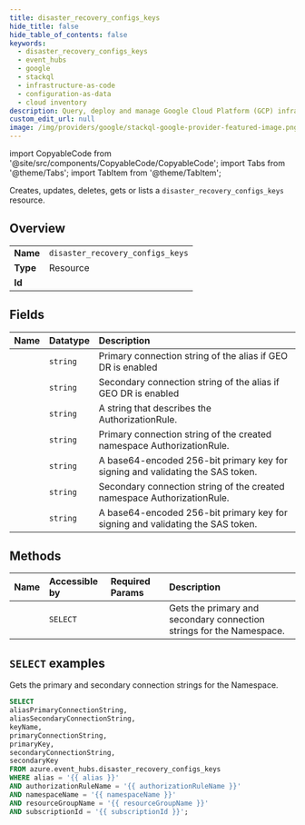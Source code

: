 ```yaml
---
title: disaster_recovery_configs_keys
hide_title: false
hide_table_of_contents: false
keywords:
  - disaster_recovery_configs_keys
  - event_hubs
  - google
  - stackql
  - infrastructure-as-code
  - configuration-as-data
  - cloud inventory
description: Query, deploy and manage Google Cloud Platform (GCP) infrastructure and resources using SQL
custom_edit_url: null
image: /img/providers/google/stackql-google-provider-featured-image.png
---
```


import CopyableCode from '@site/src/components/CopyableCode/CopyableCode';
import Tabs from '@theme/Tabs';
import TabItem from '@theme/TabItem';

Creates, updates, deletes, gets or lists a <code>disaster_recovery_configs_keys</code> resource.

## Overview
<table><tbody>
<tr><td><b>Name</b></td><td><code>disaster_recovery_configs_keys</code></td></tr>
<tr><td><b>Type</b></td><td>Resource</td></tr>
<tr><td><b>Id</b></td><td><CopyableCode code="azure.event_hubs.disaster_recovery_configs_keys" /></td></tr>
</tbody></table>

## Fields
| Name | Datatype | Description |
|:-----|:---------|:------------|
| <CopyableCode code="aliasPrimaryConnectionString" /> | `string` | Primary connection string of the alias if GEO DR is enabled |
| <CopyableCode code="aliasSecondaryConnectionString" /> | `string` | Secondary  connection string of the alias if GEO DR is enabled |
| <CopyableCode code="keyName" /> | `string` | A string that describes the AuthorizationRule. |
| <CopyableCode code="primaryConnectionString" /> | `string` | Primary connection string of the created namespace AuthorizationRule. |
| <CopyableCode code="primaryKey" /> | `string` | A base64-encoded 256-bit primary key for signing and validating the SAS token. |
| <CopyableCode code="secondaryConnectionString" /> | `string` | Secondary connection string of the created namespace AuthorizationRule. |
| <CopyableCode code="secondaryKey" /> | `string` | A base64-encoded 256-bit primary key for signing and validating the SAS token. |

## Methods
| Name | Accessible by | Required Params | Description |
|:-----|:--------------|:----------------|:------------|
| <CopyableCode code="list" /> | `SELECT` | <CopyableCode code="alias, authorizationRuleName, namespaceName, resourceGroupName, subscriptionId" /> | Gets the primary and secondary connection strings for the Namespace. |

## `SELECT` examples

Gets the primary and secondary connection strings for the Namespace.


```sql
SELECT
aliasPrimaryConnectionString,
aliasSecondaryConnectionString,
keyName,
primaryConnectionString,
primaryKey,
secondaryConnectionString,
secondaryKey
FROM azure.event_hubs.disaster_recovery_configs_keys
WHERE alias = '{{ alias }}'
AND authorizationRuleName = '{{ authorizationRuleName }}'
AND namespaceName = '{{ namespaceName }}'
AND resourceGroupName = '{{ resourceGroupName }}'
AND subscriptionId = '{{ subscriptionId }}';
```